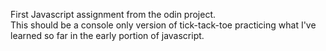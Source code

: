 First Javascript assignment from the odin project.  
This should be a console only version of tick-tack-toe practicing what I've learned so far in the early portion of javascript.